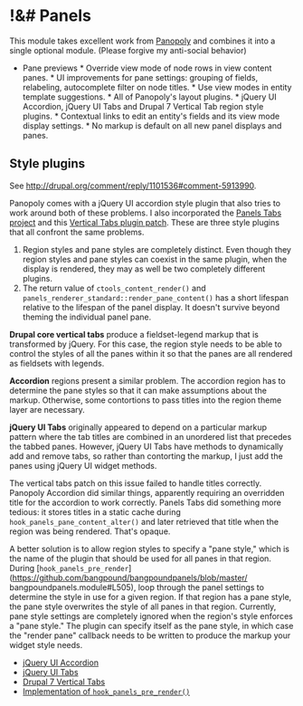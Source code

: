 !&# Panels
==========

This module takes excellent work from [Panopoly](http://drupal.org/project/panopoly) and
combines it into a single optional module. (Please forgive my anti-social behavior)

* Pane previews * Override view mode of node rows in view content panes. * UI improvements
for pane settings: grouping of fields, relabeling, autocomplete filter on node titles. *
Use view modes in entity template suggestions. * All of Panopoly's layout plugins. *
jQuery UI Accordion, jQuery UI Tabs and Drupal 7 Vertical Tab region style plugins. *
Contextual links to edit an entity's fields and its view mode display settings. * No
markup is default on all new panel displays and panes.

Style plugins
-------------

See <http://drupal.org/comment/reply/1101536#comment-5913990>.

Panopoly comes with a jQuery UI accordion style plugin that also tries to work around both
of these problems. I also incorporated the [Panels Tabs
project](http://drupal.org/project/panels_tabs) and this [Vertical Tabs plugin
patch](http://drupal.org/node/1101536#comment-5789436). These are three style plugins that
all confront the same problems.

1. Region styles and pane styles are completely distinct. Even though they region styles
   and pane styles can coexist in the same plugin, when the display is rendered, they may
   as well be two completely different plugins.
2. The return value of `ctools_content_render()` and
   `panels_renderer_standard::render_pane_content()` has a short lifespan relative to the
   lifespan of the panel display. It doesn't survive beyond theming the individual panel
   pane.

**Drupal core vertical tabs** produce a fieldset-legend markup that is transformed by
jQuery. For this case, the region style needs to be able to control the styles of all the
panes within it so that the panes are all rendered as fieldsets with legends.

**Accordion** regions present a similar problem. The accordion region has to determine the
pane styles so that it can make assumptions about the markup. Otherwise, some contortions
to pass titles into the region theme layer are necessary.

**jQuery UI Tabs** originally appeared to depend on a particular markup pattern where the
tab titles are combined in an unordered list that precedes the tabbed panes. However,
jQuery UI Tabs have methods to dynamically add and remove tabs, so rather than contorting
the markup, I just add the panes using jQuery UI widget methods.

The vertical tabs patch on this issue failed to handle titles correctly. Panopoly
Accordion did similar things, apparently requiring an overridden title for the accordion
to work correctly. Panels Tabs did something more tedious: it stores titles in a static
cache during `hook_panels_pane_content_alter()` and later retrieved that title when the
region was being rendered. That's opaque.

A better solution is to allow region styles to specify a "pane style," which is the name
of the plugin that should be used for all panes in that region. During
[`hook_panels_pre_render`](https://github.com/bangpound/bangpoundpanels/blob/master/
bangpoundpanels.module#L505), loop through the panel settings to determine the style in
use for a given region. If that region has a pane style, the pane style overwrites the
style of all panes in that region. Currently, pane style settings are completely ignored
when the region's style enforces a "pane style." The plugin can specify itself as the pane
style, in which case the "render pane" callback needs to be written to produce the markup
your widget style needs.

* [jQuery UI Accordion][1]
* [jQuery UI Tabs][2]
* [Drupal 7 Vertical Tabs][3]
* [Implementation of `hook_panels_pre_render()`][4]

[1]: https://github.com/bangpound/bangpoundpanels/blob/master/plugins/styles/accordion/accordion.inc
[2]: https://github.com/bangpound/bangpoundpanels/blob/master/plugins/styles/tabs/tabs.inc
[3]: https://github.com/bangpound/bangpoundpanels/tree/master/plugins/styles/vertical_tabs
[4]: https://github.com/bangpound/bangpoundpanels/blob/master/bangpoundpanels.module#L505

